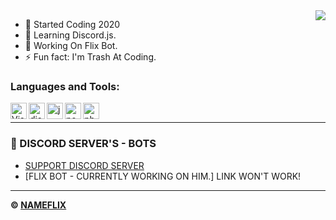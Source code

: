 <img src="https://i.imgur.com/O9LWlvJ.gif" align="right"/>

- 💫 Started Coding 2020
- 💎 Learning Discord.js.
- 📣 Working On Flix Bot.
- ⚡ Fun fact: I'm Trash At Coding.

### Languages and Tools:

<img align="left" alt="Visual Studio Code" width="26px" src="https://i.imgur.com/LwSdAlE.png" />
<img align="left" alt="discord.js" width="26px" src="https://i.imgur.com/SI1DZf3.png" />
<img align="left" alt="js" width="26px" src="https://i.imgur.com/3u1wzwE.png" />
<img align="left" alt="node.js" width="26px" src="https://i.imgur.com/tYLFZBh.png" /> 
<!-- <img align="left" alt="mongodb" width="26px" src="https://devicons.github.io/devicon/devicon.git/icons/mongodb/mongodb-original-wordmark.svg" />  -->
<img align="left" alt="photoshop" width="26px" src="https://i.imgur.com/OC1RcS5.jpg" /> <br />

---

### 🖤 DISCORD SERVER'S - BOTS

<!-- DISCORD:START -->
- [SUPPORT DISCORD SERVER](https://discord.gg/szwEkeWMB7)
- [FLIX BOT - CURRENTLY WORKING ON HIM.] LINK WON'T WORK!
<!-- DISCORD:END -->

---

**© [NAMEFLIX](https://github.com/TNRXD)**
